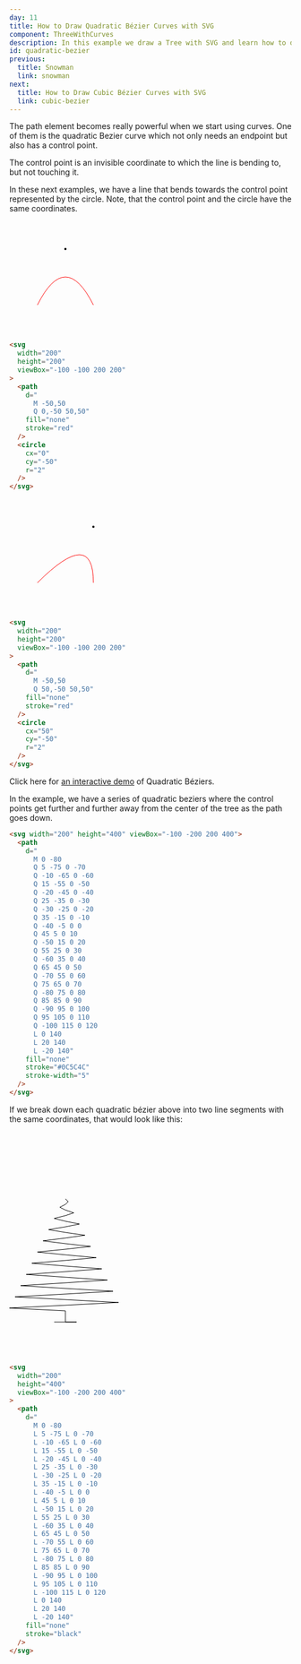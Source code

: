 ```yaml
---
day: 11
title: How to Draw Quadratic Bézier Curves with SVG
component: ThreeWithCurves
description: In this example we draw a Tree with SVG and learn how to draw quadratic bézier curces.
id: quadratic-bezier
previous:
  title: Snowman
  link: snowman
next:
  title: How to Draw Cubic Bézier Curves with SVG
  link: cubic-bezier
---
```


The path element becomes really powerful when we start using curves. One of them is the quadratic Bezier curve which not only needs an endpoint but also has a control point.

The control point is an invisible coordinate to which the line is bending to, but not touching it.

In these next examples, we have a line that bends towards the control point represented by the circle. Note, that the control point and the circle have the same coordinates.

<div class="grid-200">

  <svg width="200" height="200" viewBox="-100 -100 200 200">
    <path d="M -50,50 Q 0,-50 50,50" fill="none" stroke="red"  />
    <circle cx="0" cy="-50" r="2" />
  </svg>

<!-- prettier-ignore -->
```html
<svg 
  width="200"
  height="200"
  viewBox="-100 -100 200 200"
>
  <path 
    d="
      M -50,50 
      Q 0,-50 50,50" 
    fill="none"
    stroke="red"
  />
  <circle 
    cx="0"
    cy="-50"
    r="2" 
  />
</svg>
```

</div>

<div class="grid-200">

  <svg width="200" height="200" viewBox="-100 -100 200 200">
    <path d="M -50,50 Q 50,-50 50,50" fill="none" stroke="red"  />
    <circle cx="50" cy="-50" r="2" />
  </svg>

<!-- prettier-ignore -->
```html
<svg 
  width="200"
  height="200"
  viewBox="-100 -100 200 200"
>
  <path 
    d="
      M -50,50 
      Q 50,-50 50,50" 
    fill="none"
    stroke="red"
  />
  <circle 
    cx="50"
    cy="-50"
    r="2" 
  />
</svg>
```

</div>

Click here for <a href="https://hunormarton.github.io/svg-curves" target="_blank" rel="noopener">an interactive demo</a> of Quadratic Béziers.

In the example, we have a series of quadratic beziers where the control points get further and further away from the center of the tree as the path goes down.

<div class="code-flex">

```html
<svg width="200" height="400" viewBox="-100 -200 200 400">
  <path
    d="
      M 0 -80
      Q 5 -75 0 -70
      Q -10 -65 0 -60
      Q 15 -55 0 -50
      Q -20 -45 0 -40
      Q 25 -35 0 -30
      Q -30 -25 0 -20
      Q 35 -15 0 -10
      Q -40 -5 0 0
      Q 45 5 0 10
      Q -50 15 0 20
      Q 55 25 0 30
      Q -60 35 0 40
      Q 65 45 0 50
      Q -70 55 0 60
      Q 75 65 0 70
      Q -80 75 0 80
      Q 85 85 0 90
      Q -90 95 0 100
      Q 95 105 0 110
      Q -100 115 0 120
      L 0 140
      L 20 140
      L -20 140"
    fill="none"
    stroke="#0C5C4C"
    stroke-width="5"
  />
</svg>
```

</div>

If we break down each quadratic bézier above into two line segments with the same coordinates, that would look like this:

<div class="grid-200">

  <svg width="200" height="400" viewBox="-100 -200 200 400">
    <path d="
      M 0 -80
      L 5 -75 L 0 -70
      L -10 -65 L 0 -60
      L 15 -55 L 0 -50
      L -20 -45 L 0 -40
      L 25 -35 L 0 -30
      L -30 -25 L 0 -20
      L 35 -15 L 0 -10
      L -40 -5 L 0 0
      L 45 5 L 0 10
      L -50 15 L 0 20
      L 55 25 L 0 30
      L -60 35 L 0 40
      L 65 45 L 0 50
      L -70 55 L 0 60
      L 75 65 L 0 70
      L -80 75 L 0 80
      L 85 85 L 0 90
      L -90 95 L 0 100
      L 95 105 L 0 110
      L -100 115 L 0 120
      L 0 140
      L 20 140
      L -20 140" fill="none" stroke="black"  />
  </svg>

<!-- prettier-ignore -->
```html
<svg 
  width="200"
  height="400"
  viewBox="-100 -200 200 400"
>
  <path 
    d="
      M 0 -80
      L 5 -75 L 0 -70
      L -10 -65 L 0 -60
      L 15 -55 L 0 -50
      L -20 -45 L 0 -40
      L 25 -35 L 0 -30
      L -30 -25 L 0 -20
      L 35 -15 L 0 -10
      L -40 -5 L 0 0
      L 45 5 L 0 10
      L -50 15 L 0 20
      L 55 25 L 0 30
      L -60 35 L 0 40
      L 65 45 L 0 50
      L -70 55 L 0 60
      L 75 65 L 0 70
      L -80 75 L 0 80
      L 85 85 L 0 90
      L -90 95 L 0 100
      L 95 105 L 0 110
      L -100 115 L 0 120
      L 0 140
      L 20 140
      L -20 140"
    fill="none"
    stroke="black"
  />
</svg>
```

</div>
